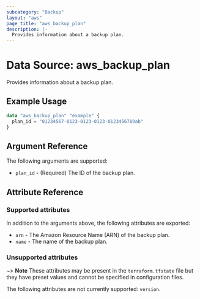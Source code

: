 ```yaml
---
subcategory: "Backup"
layout: "aws"
page_title: "aws_backup_plan"
description: |-
  Provides information about a backup plan.
---
```


# Data Source: aws_backup_plan

Provides information about a backup plan.

## Example Usage

```terraform
data "aws_backup_plan" "example" {
  plan_id = "01234567-0123-0123-0123-0123456789ab"
}
```

## Argument Reference

The following arguments are supported:

* `plan_id` - (Required) The ID of the backup plan.

## Attribute Reference

### Supported attributes

In addition to the arguments above, the following attributes are exported:

* `arn` - The Amazon Resource Name (ARN) of the backup plan.
* `name` - The name of the backup plan.

### Unsupported attributes

~> **Note** These attributes may be present in the `terraform.tfstate` file but they have preset values and cannot be specified in configuration files.

The following attributes are not currently supported: `version`.

